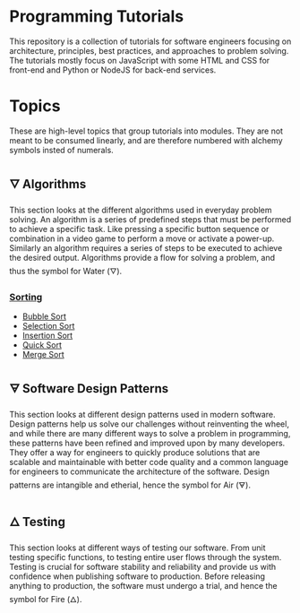# Programming Tutorials

This repository is a collection of tutorials for software engineers focusing on architecture, principles, best practices, and approaches to problem solving. The tutorials mostly focus on JavaScript with some HTML and CSS for front-end and Python or NodeJS for back-end services.


# Topics

These are high-level topics that group tutorials into modules. They are not meant to be consumed linearly, and are therefore numbered with alchemy symbols insted of numerals.


## 🜄 Algorithms

This section looks at the different algorithms used in everyday problem solving. An algorithm is a series of predefined steps that must be performed to achieve a specific task. Like pressing a specific button sequence or combination in a video game to perform a move or activate a power-up. Similarly an algorithm requires a series of steps to be executed to achieve the desired output. Algorithms provide a flow for solving a problem, and thus the symbol for Water (🜄).


### [Sorting](sorting/)

- [Bubble Sort](sorting/bubble/)
- [Selection Sort](sorting/selection/)
- [Insertion Sort](sorting/insertion/)
- [Quick Sort](sorting/quick/)
- [Merge Sort](sorting/merge/)


## 🜃 Software Design Patterns

This section looks at different design patterns used in modern software. Design patterns help us solve our challenges without reinventing the wheel, and while there are many different ways to solve a problem in programming, these patterns have been refined and improved upon by many developers. They offer a way for engineers to quickly produce solutions that are scalable and maintainable with better code quality and a common language for engineers to communicate the architecture of the software. Design patterns are intangible and etherial, hence the symbol for Air (🜃).


## 🜂 Testing

This section looks at different ways of testing our software. From unit testing specific functions, to testing entire user flows through the system. Testing is crucial for software stability and reliability and provide us with confidence when publishing software to production. Before releasing anything to production, the software must undergo a trial, and hence the symbol for Fire (🜂).
